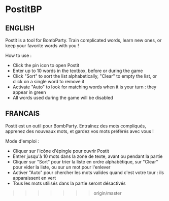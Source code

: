 # PostitBP

ENGLISH
-------

Postit is a tool for BombParty. Train complicated words, learn new ones, or keep your favorite words with you !

How to use :

- Click the pin icon to open Postit
- Enter up to 10 words in the textbox, before or during the game
- Click "Sort" to sort the list alphabetically, "Clear" to empty the list, or click on a single word to remove it
- Activate "Auto" to look for matching words when it is your turn : they appear in green
- All words used during the game will be disabled


FRANCAIS
--------

Postit est un outil pour BombParty. Entraînez des mots compliqués, apprenez des nouveaux mots, et gardez vos mots préférés avec vous !

Mode d'emploi :

- Cliquer sur l'icône d'épingle pour ouvrir Postit
- Entrer jusqu'à 10 mots dans la zone de texte, avant ou pendant la partie
- Cliquer sur "Sort" pour trier la liste en ordre alphabétique, sur "Clear" pour vider la liste, ou sur un mot pour l'enlever
- Activer "Auto" pour chercher les mots valides quand c'est votre tour : ils apparaissent en vert
- Tous les mots utilisés dans la partie seront désactivés
>>>>>>> origin/master
